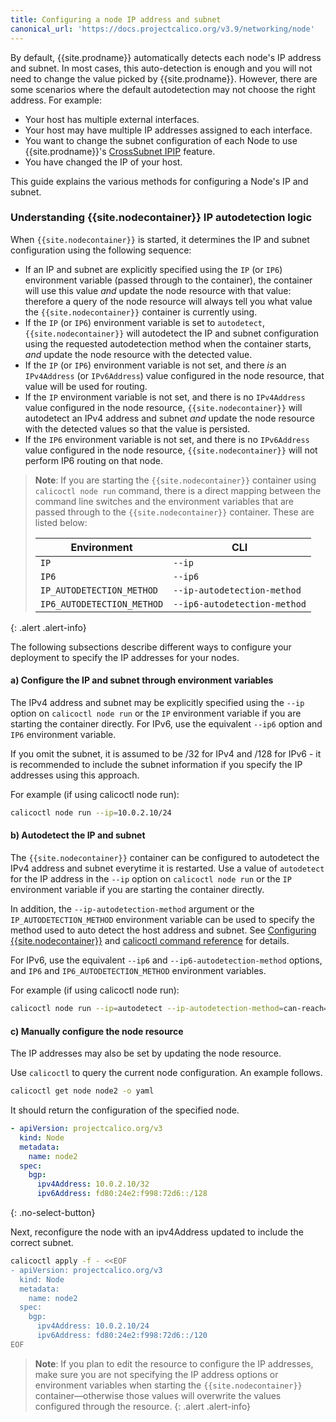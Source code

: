 ```yaml
---
title: Configuring a node IP address and subnet
canonical_url: 'https://docs.projectcalico.org/v3.9/networking/node'
---
```


By default, {{site.prodname}} automatically detects each node's IP address and subnet.  In most cases,
this auto-detection is enough and you will not need to change the value picked by {{site.prodname}}.
However, there are some scenarios where the default autodetection may not choose the right
address.  For example:

-  Your host has multiple external interfaces.
-  Your host may have multiple IP addresses assigned to each interface.
-  You want to change the subnet configuration of each Node to use {{site.prodname}}'s
   [CrossSubnet IPIP]({{site.baseurl}}/{{page.version}}/networking/vxlan-ipip) feature.
-  You have changed the IP of your host.

This guide explains the various methods for configuring a Node's IP and subnet.

### Understanding {{site.nodecontainer}} IP autodetection logic

When `{{site.nodecontainer}}` is started, it determines the IP and subnet configuration using the
following sequence:

-  If an IP and subnet are explicitly specified using the `IP` (or `IP6`) environment variable (passed through
   to the container), the container will use this value *and* update the node
   resource with that value: therefore a query of the node resource will always tell you what
   value the `{{site.nodecontainer}}` container is currently using.
-  If the `IP` (or `IP6`) environment variable is set to `autodetect`, `{{site.nodecontainer}}` will autodetect
   the IP and subnet configuration using the requested autodetection method when the
   container starts, *and* update the node resource with the detected value.
-  If the `IP` (or `IP6`) environment variable is not set, and there *is* an `IPv4Address` (or `IPv6Address`)
   value configured in the node resource, that value will be used for routing.
-  If the `IP` environment variable is not set, and there is no `IPv4Address` value configured in the node
   resource, `{{site.nodecontainer}}` will autodetect an IPv4 address and subnet *and* update the
   node resource with the detected values so that the value is persisted.
-  If the `IP6` environment variable is not set, and there is no `IPv6Address` value configured in the node
   resource, `{{site.nodecontainer}}` will not perform IP6 routing on that node.

> **Note**: If you are starting the `{{site.nodecontainer}}` container using `calicoctl node run` command,
> there is a direct mapping between the command line switches and the environment variables that are
> passed through to the `{{site.nodecontainer}}` container. These are listed below:
>
> | Environment                | CLI                          |
> |----------------------------|------------------------------|
> | `IP`                       | `--ip`                       |
> | `IP6`                      | `--ip6`                      |
> | `IP_AUTODETECTION_METHOD`  | `--ip-autodetection-method`  |
> | `IP6_AUTODETECTION_METHOD` | `--ip6-autodetection-method` |
{: .alert .alert-info}

The following subsections describe different ways to configure your deployment to
specify the IP addresses for your nodes.

#### a) Configure the IP and subnet through environment variables

The IPv4 address and subnet may be explicitly specified using the `--ip` option on
`calicoctl node run` or the `IP` environment variable if you are starting the container
directly.  For IPv6, use the equivalent `--ip6` option and `IP6` environment variable.

If you omit the subnet, it is assumed to be /32 for IPv4 and /128 for IPv6 - it is
recommended to include the subnet information if you specify the IP addresses using
this approach.

For example (if using calicoctl node run):
```bash
calicoctl node run --ip=10.0.2.10/24
```

#### b) Autodetect the IP and subnet

The `{{site.nodecontainer}}` container can be configured to autodetect the IPv4 address and subnet everytime it
is restarted.  Use a value of `autodetect` for the IP address in the `--ip` option
on `calicoctl node run` or the `IP` environment variable if you are starting the container
directly.

In addition, the `--ip-autodetection-method` argument or the `IP_AUTODETECTION_METHOD`
environment variable can be used to specify the method used to auto detect the host address
and subnet.  See [Configuring {{site.nodecontainer}}]({{site.baseurl}}/{{page.version}}/reference/node/configuration)
and [calicoctl command reference]({{site.baseurl}}/{{page.version}}/reference/calicoctl/node/run)
for details.

For IPv6, use the equivalent `--ip6` and `--ip6-autodetection-method` options,
and `IP6` and `IP6_AUTODETECTION_METHOD` environment variables.

For example (if using calicoctl node run):
```bash
calicoctl node run --ip=autodetect --ip-autodetection-method=can-reach=8.8.8.8
```

#### c) Manually configure the node resource

The IP addresses may also be set by updating the node resource.

Use `calicoctl` to query the current node configuration. An example follows.

```bash
calicoctl get node node2 -o yaml
```

It should return the configuration of the specified node.

```yaml
- apiVersion: projectcalico.org/v3
  kind: Node
  metadata:
    name: node2
  spec:
    bgp:
      ipv4Address: 10.0.2.10/32
      ipv6Address: fd80:24e2:f998:72d6::/128
```
{: .no-select-button}

Next, reconfigure the node with an ipv4Address updated to include the correct
subnet.

```bash
calicoctl apply -f - <<EOF
- apiVersion: projectcalico.org/v3
  kind: Node
  metadata:
    name: node2
  spec:
    bgp:
      ipv4Address: 10.0.2.10/24
      ipv6Address: fd80:24e2:f998:72d6::/120
EOF
```

> **Note**: If you plan to edit the resource to configure the IP addresses, make sure
> you are not specifying the IP address options or environment variables when starting the
>`{{site.nodecontainer}}` container—otherwise those values will overwrite the values
> configured through the resource.
{: .alert .alert-info}
